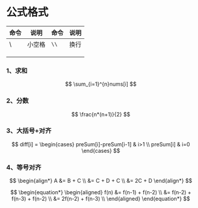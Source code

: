 # 公式格式

| 命令 | 说明   | 命令 | 说明 |
| ---- | ------ | ---- | ---- |
| \    | 小空格 | `\\` | 换行 |
|      |        |      |      |
|      |        |      |      |
|      |        |      |      |

### 1、求和

$$
\sum_{i=1}^{n}nums[i]
$$

### 2、分数

$$
\frac{n*(n+1)}{2}
$$

### 3、大括号+对齐

$$
diff[i] = 
\begin{cases}
preSum[i]-preSum[i-1] & i>1 \\
preSum[i] & i=0
\end{cases}
$$

### 4、等号对齐

$$
\begin{align*}
  A &= B + C \\
    &= C + D + C \\
    &= 2C + D
\end{align*}
$$

$$
\begin{equation*}
  \begin{aligned}
    f(n) &= f(n-1) + f(n-2) \\
         &= f(n-2) + f(n-3) + f(n-2) \\
         &= 2f(n-2) + f(n-3) \\
  \end{aligned}
\end{equation*}
$$

